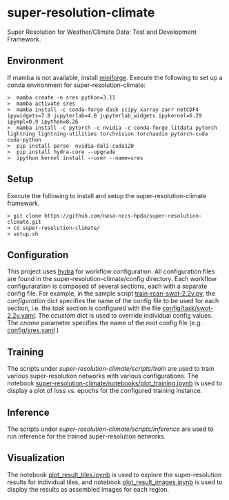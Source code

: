 
# super-resolution-climate

Super Resolution for Weather/Climate Data: Test and Development Framework.

## Environment

If mamba is not available, install [miniforge](https://github.com/conda-forge/miniforge).
Execute the following to set up a conda environment for super-resolution-climate:

    >  mamba create -n sres python=3.11
    >  mamba activate sres
    >  mamba install -c conda-forge dask scipy xarray zarr netCDF4 ipywidgets=7.8 jupyterlab=4.0 jupyterlab_widgets ipykernel=6.29 ipympl=0.9 ipython=8.26
    >  mamba install -c pytorch -c nvidia -c conda-forge litdata pytorch lightning lightning-utilities torchvision torchaudio pytorch-cuda cuda-python
    >  pip install parse  nvidia-dali-cuda120 
    >  pip install hydra-core --upgrade
    >  ipython kernel install --user --name=sres

## Setup

Execute the following to install and setup the super-resolution-climate framework.

    > git clone https://github.com/nasa-nccs-hpda/super-resolution-climate.git
    > cd super-resolution-climate/
    > setup.sh

## Configuration

This project uses [hydra](https://hydra.cc) for workflow configuration.  All configuration files are found in the super-resolution-climate/config directory.
Each workflow configuraration is composed of several sections, each with a separate config file. For example, in the sample script [train-rcan-swot-2.2v.py](./scripts/train-rcan-swot-2.2v.py), 
the *configuration* dict specifies the name of the config file to be used for each section, i.e. the *task* section is configured with the file [config/task/swot-2.2v.yaml](./config/task/SSS_SST-tiles-48.yaml). 
The *ccustom* dict is used to override individual config values.  The *cname* parameter specifies the name of the root config file (e.g. [config/sres.yaml](./config/sres.yaml) )

## Training

The scripts under *super-resolution-climate/scripts/train* are used to train various super-resolution networks with various configurations. The notebook 
[super-resolution-climate/notebooks/plot_training.ipynb](./notebooks/plot_training.ipynb) is used to display a plot of 
loss vs. epochs for the configured training instance.

## Inference

The scripts under *super-resolution-climate/scripts/inference* are used to run inference for the trained super-resolution networks. 

## Visualization

The notebook [plot_result_tiles.ipynb](./notebooks/plot_result_tiles.ipynb) is used to explore the super-resolution results for individual tiles, 
and notebook [plot_result_images.ipynb](./notebooks/plot_result_images.ipynb) is used to display the results as assembled images for each region.











